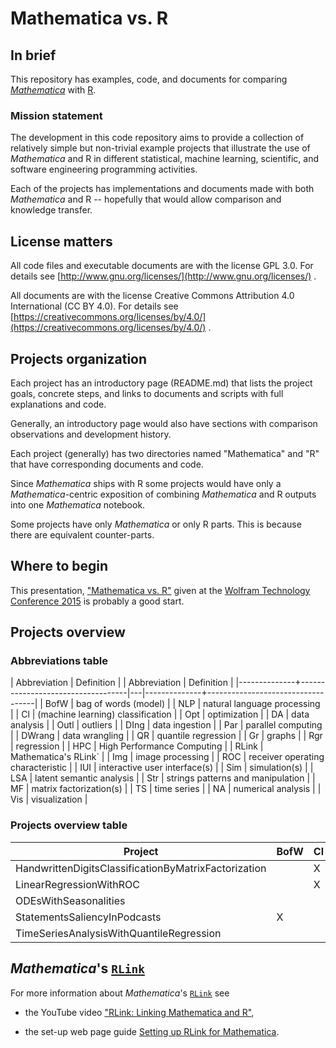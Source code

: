 # Mathematica vs. R

## In brief

This repository has examples, code, and documents for comparing
[*Mathematica*](http://www.wolfram.com/mathematica/) with
[R](https://www.r-project.org).


### Mission statement

The development in this code repository aims to provide a collection
of relatively simple but non-trivial example projects that illustrate
the use of *Mathematica* and R in different statistical, machine
learning, scientific, and software engineering programming activities.

Each of the projects has implementations and documents made with both
*Mathematica* and R -- hopefully that would allow comparison and
knowledge transfer.


## License matters

All code files and executable documents are with the license GPL 3.0.
For details  see [http://www.gnu.org/licenses/](http://www.gnu.org/licenses/) .

All documents are with the license Creative Commons Attribution 4.0
International (CC BY 4.0). For details see
[https://creativecommons.org/licenses/by/4.0/](https://creativecommons.org/licenses/by/4.0/) .


## Projects organization

Each project has an introductory page (README.md) that lists the
project goals, concrete steps, and links to documents and scripts with
full explanations and code.

Generally, an introductory page would also have sections with comparison
observations and development history.

Each project (generally) has two directories named "Mathematica" and
"R" that have corresponding documents and code.

Since *Mathematica* ships with R some projects would have only a
*Mathematica*-centric exposition of combining *Mathematica* and R
outputs into one *Mathematica* notebook.

Some projects have only *Mathematica* or only R parts. This is because
there are equivalent counter-parts.

## Where to begin

This presentation,
["Mathematica vs. R"](https://github.com/antononcube/MathematicaVsR/blob/master/RDocumentation/Presentations/WTC-2015/WTC-2015-Antonov-Mathematica-vs-R.pdf)
given at the
[Wolfram Technology Conference 2015](https://www.wolfram.com/events/technology-conference/2015/)
is probably a good start.

## Projects overview

### Abbreviations table
| Abbreviation | Definition                        |   | Abbreviation | Definition                        |
|--------------+-----------------------------------|---|--------------+-----------------------------------|
| BofW         | bag of words (model)              |   | NLP          | natural language processing       |
| Cl           | (machine learning) classification |   | Opt          | optimization                      |
| DA           | data analysis                     |   | Outl         | outliers                          |
| DIng         | data ingestion                    |   | Par          | parallel computing                |
| DWrang       | data wrangling                    |   | QR           | quantile regression               |
| Gr           | graphs                            |   | Rgr          | regression                        |
| HPC          | High Performance Computing        |   | RLink        | Mathematica's RLink`              |
| Img          | image processing                  |   | ROC          | receiver operating characteristic |
| IUI          | interactive user interface(s)     |   | Sim          | simulation(s)                     |
| LSA          | latent semantic analysis          |   | Str          | strings patterns and manipulation |
| MF           | matrix factorization(s)           |   | TS           | time series                       |
| NA           | numerical analysis                |   | Vis          | visualization                     |

### Projects overview table
| Project                                              | BofW | Cl | DA | DIng | DWrang | Gr | Img | IUI | Rgr | LSA | MF | NA | NLP | Opt | Outl | Par | QR | RLink | ROC | Sim | Str | TS | Vis |
|------------------------------------------------------|------|----|----|------|--------|----|-----|-----|-----|-----|----|----|-----|-----|------|-----|----|-------|-----|-----|-----|----|-----|
| HandwrittenDigitsClassificationByMatrixFactorization |      | X  |    | X    |        |    | X   |     |     | X   | X  |    |     |     |      | X   |    |       |     |     |     |    | X   |
| LinearRegressionWithROC                              |      | X  |    |      |        |    |     |     | X   |     |    |    |     |     |      |     |    |       | X   |     |     |    | X   |
| ODEsWithSeasonalities                                |      |    |    |      |        |    |     | X   |     |     |    | X  |     |     |      |     |    |       |     | X   |     |    | X   |
| StatementsSaliencyInPodcasts                         | X    |    |    | X    |        |    |     | X   |     |     |    |    | X   |     |      |     |    |       |     |     | X   |    |     |
| TimeSeriesAnalysisWithQuantileRegression             |      |    | X  | X    |        |    |     |     |     |     |    |    |     |     | X    |     | X  |       |     |     |     | X  | X   |

  

  


## *Mathematica*'s [`RLink`](https://reference.wolfram.com/language/RLink/tutorial/Introduction.html)

For more information about *Mathematica*'s [`RLink`](https://reference.wolfram.com/language/RLink/tutorial/Introduction.html)
see

- the YouTube video ["RLink: Linking Mathematica and R"](https://www.youtube.com/watch?v=5ppY7cTy71o),

- the set-up web page guide [Setting up RLink for Mathematica](http://szhorvat.net/pelican/setting-up-rlink-for-mathematica.html).


